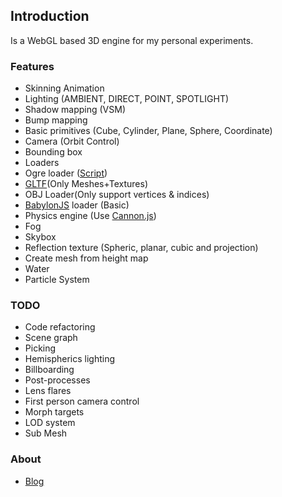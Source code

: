 ## Introduction

Is a WebGL based 3D engine for my personal experiments.

### Features ###
- Skinning Animation
- Lighting (AMBIENT, DIRECT, POINT, SPOTLIGHT)
- Shadow mapping (VSM)
- Bump mapping
- Basic primitives (Cube, Cylinder, Plane, Sphere, Coordinate)
- Camera (Orbit Control)
- Bounding box
- Loaders  
 - Ogre loader ([Script](https://github.com/games/OgreToJson))
 - [GLTF](https://github.com/KhronosGroup/glTF)(Only Meshes+Textures) 
 - OBJ Loader(Only support vertices & indices)
 - [BabylonJS](https://github.com/BabylonJS/) loader (Basic)
- Physics engine (Use [Cannon.js](https://github.com/schteppe/cannon.js))
- Fog
- Skybox
- Reflection texture (Spheric, planar, cubic and projection)
- Create mesh from height map
- Water
- Particle System


### TODO ###
- Code refactoring
- Scene graph
- Picking
- Hemispherics lighting
- Billboarding
- Post-processes
- Lens flares
- First person camera control
- Morph targets
- LOD system
- Sub Mesh




### About ###

* [Blog](http://valorzhong.blogspot.com/)


 
